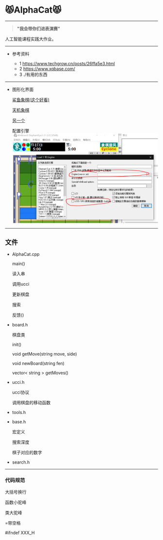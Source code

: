 # 😾AlphaCat😾

---

> **"我会带你们进表演赛"** 

人工智能课程实践大作业。

---
* 参考资料
  
  - 1 https://www.techgrow.cn/posts/26ffa5e3.html
  - 2 https://www.xqbase.com/
  - 3 ./有用的东西

---
* 图形化界面

  [鲨鱼象棋(这个好看)](https://sharkchess.lanzous.com/b0b87cetc)
  
  [天机象棋](http://www.xqpt.com/)
  
  [另一个](https://exp.newsmth.net/topic/ed55126a4bc9831c6b148f8c47800fad)
  
  配置引擎
  ![](./docImg/引擎.PNG)

---

## 文件

- AlphaCat.cpp

  main()

  读入串

  调用ucci

  更新棋盘

  搜索

  反馈()

- board.h
  
  棋盘类
  
  init()

  void getMove(string move, side) 

  void newBoard(string fen)

  vector\< string \> getMoves()

- ucci.h

  ucci协议

  调用棋盘的移动函数

- tools.h

- base.h

  宏定义

  搜索深度

  棋子对应的数字

- search.h

---

### 代码规范

大括号换行

函数小驼峰

类大驼峰

=带空格

#ifndef XXX_H
 
  